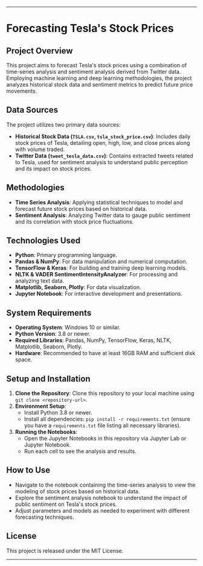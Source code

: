 
---

# Forecasting Tesla's Stock Prices

## Project Overview
This project aims to forecast Tesla's stock prices using a combination of time-series analysis and sentiment analysis derived from Twitter data. Employing machine learning and deep learning methodologies, the project analyzes historical stock data and sentiment metrics to predict future price movements.

## Data Sources
The project utilizes two primary data sources:
- **Historical Stock Data (`TSLA.csv`, `tsla_stock_price.csv`)**: Includes daily stock prices of Tesla, detailing open, high, low, and close prices along with volume traded.
- **Twitter Data (`tweet_tesla_data.csv`)**: Contains extracted tweets related to Tesla, used for sentiment analysis to understand public perception and its impact on stock prices.

## Methodologies
- **Time Series Analysis**: Applying statistical techniques to model and forecast future stock prices based on historical data.
- **Sentiment Analysis**: Analyzing Twitter data to gauge public sentiment and its correlation with stock price fluctuations.

## Technologies Used
- **Python**: Primary programming language.
- **Pandas & NumPy**: For data manipulation and numerical computation.
- **TensorFlow & Keras**: For building and training deep learning models.
- **NLTK & VADER SentimentIntensityAnalyzer**: For processing and analyzing text data.
- **Matplotlib, Seaborn, Plotly**: For data visualization.
- **Jupyter Notebook**: For interactive development and presentations.

## System Requirements
- **Operating System**: Windows 10 or similar.
- **Python Version**: 3.8 or newer.
- **Required Libraries**: Pandas, NumPy, TensorFlow, Keras, NLTK, Matplotlib, Seaborn, Plotly.
- **Hardware**: Recommended to have at least 16GB RAM and sufficient disk space.

## Setup and Installation
1. **Clone the Repository**: Clone this repository to your local machine using `git clone <repository-url>`.
2. **Environment Setup**:
   - Install Python 3.8 or newer.
   - Install all dependencies: `pip install -r requirements.txt` (ensure you have a `requirements.txt` file listing all necessary libraries).
3. **Running the Notebooks**:
   - Open the Jupyter Notebooks in this repository via Jupyter Lab or Jupyter Notebook.
   - Run each cell to see the analysis and results.

## How to Use
- Navigate to the notebook containing the time-series analysis to view the modeling of stock prices based on historical data.
- Explore the sentiment analysis notebook to understand the impact of public sentiment on Tesla's stock prices.
- Adjust parameters and models as needed to experiment with different forecasting techniques.

## License
This project is released under the MIT License.

---

